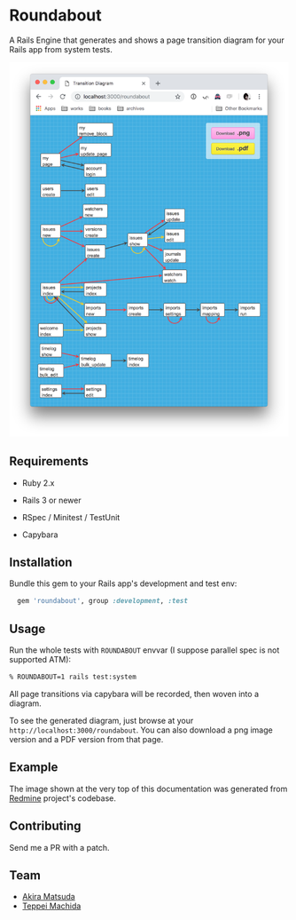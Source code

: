 # Roundabout

A Rails Engine that generates and shows a page transition diagram for your Rails app from system tests.

![Example](example_diagram.png)


## Requirements

- Ruby 2.x

- Rails 3 or newer

- RSpec / Minitest / TestUnit

- Capybara


## Installation

Bundle this gem to your Rails app's development and test env:

```ruby
  gem 'roundabout', group :development, :test
```


## Usage

Run the whole tests with `ROUNDABOUT` envvar (I suppose parallel spec is not supported ATM):

```bash
% ROUNDABOUT=1 rails test:system
```

All page transitions via capybara will be recorded, then woven into a diagram.

To see the generated diagram, just browse at your `http://localhost:3000/roundabout`.
You can also download a png image version and a PDF version from that page.


## Example

The image shown at the very top of this documentation was generated from [Redmine](https://github.com/redmine/redmine) project's codebase.


## Contributing

Send me a PR with a patch.


## Team

* [Akira Matsuda](https://github.com/amatsuda)
* [Teppei Machida](http://github.com/machida)
